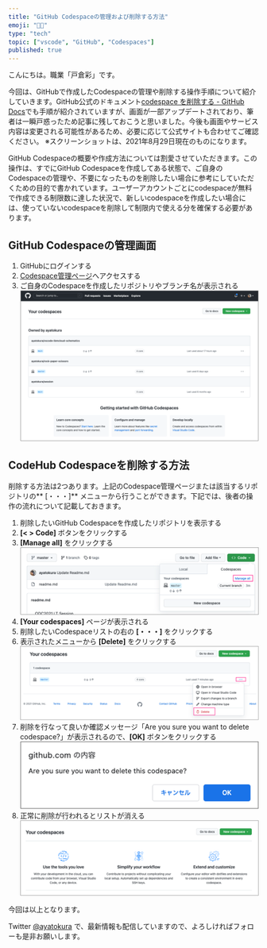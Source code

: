```yaml
---
title: "GitHub Codespaceの管理および削除する方法"
emoji: "👩‍💻"
type: "tech"
topic: ["vscode", "GitHub", "Codespaces"]
published: true
---
```


こんにちは。職業「戸倉彩」です。

今回は、GitHubで作成したCodespaceの管理や削除する操作手順について紹介していきます。GitHub公式のドキュメント[codespace を削除する - GitHub Docs](https://docs.github.com/ja/codespaces/developing-in-codespaces/deleting-a-codespace)でも手順が紹介されていますが、画面が一部アップデートされており、筆者は一瞬戸惑ったため記事に残しておこうと思いました。今後も画面やサービス内容は変更される可能性があるため、必要に応じて公式サイトも合わせてご確認ください。
※スクリーンショットは、2021年8月29日現在のものになります。

GitHub Codespaceの概要や作成方法については割愛させていただきます。この操作は、すでにGitHub Codespaceを作成してある状態で、ご自身のCodespaceの管理や、不要になったものを削除したい場合に参考にしていただくための目的で書かれています。ユーザーアカウントごとにcodespaceが無料で作成できる制限数に達した状況で、新しいcodespaceを作成したい場合には、使っていないcodespaceを削除して制限内で使える分を確保する必要があります。

## GitHub Codespaceの管理画面
1. GitHubにログインする
2. [Codespace管理ページ](https://github.com/codespaces)へアクセスする
3. ご自身のCodespaceを作成したリポジトリやブランチ名が表示される
![](/images/2021-08-29-17-58-47.png)

## CodeHub Codespaceを削除する方法
削除する方法は2つあります。上記のCodespace管理ページまたは該当するリポジトリの** [・・・]** メニューから行うことができます。下記では、後者の操作の流れについて記載しておきます。

1. 削除したいGitHub Codespaceを作成したリポジトリを表示する
2. **[< > Code]** ボタンをクリックする
3. **[Manage all]** をクリックする
![](/images/2021-08-29-17-29-27.png)
4. **[Your codespaces]** ページが表示される
5. 削除したいCodespaceリストの右の **[・・・]** をクリックする
6. 表示されたメニューから **[Delete]** をクリックする
![](/images/2021-08-29-17-33-00.png)
7. 削除を行なって良いか確認メッセージ「Are you sure you want to delete codespace?」が表示されるので、**[OK]** ボタンをクリックする
![](/images/2021-08-29-17-36-22.png)
8. 正常に削除が行われるとリストが消える
![](/images/2021-08-29-17-37-19.png)

今回は以上となります。

Twitter [@ayatokura](https://twitter.com/ayatokura) で、最新情報も配信していますので、よろしければフォローも是非お願いします。